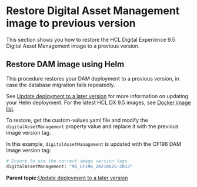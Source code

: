 # Restore Digital Asset Management image to previous version

This section shows you how to restore the HCL Digital Experience 9.5 Digital Asset Management image to a previous version.

## Restore DAM image using Helm

This procedure restores your DAM deployment to a previous version, in case the database migration fails repeatedly.

See [Update deployment to a later version](../../containerization/helm/helm_update_deployment.md) for more information on updating your Helm deployment. For the latest HCL DX 9.5 images, see [Docker image list](../../containerization/docker/docker.md).

To restore, get the custom-values.yaml file and modify the `digitalAssetManagement` property value and replace it with the previous image version tag.

In this example, `digitalAssetManagement` is updated with the CF196 DAM image version tag:

```py
# Ensure to use the correct image version tags
digitalAssetManagement: "95_CF196_20210625-2013"
```

**Parent topic:**[Update deployment to a later version](../../containerization/helm/helm_update_deployment.md)

